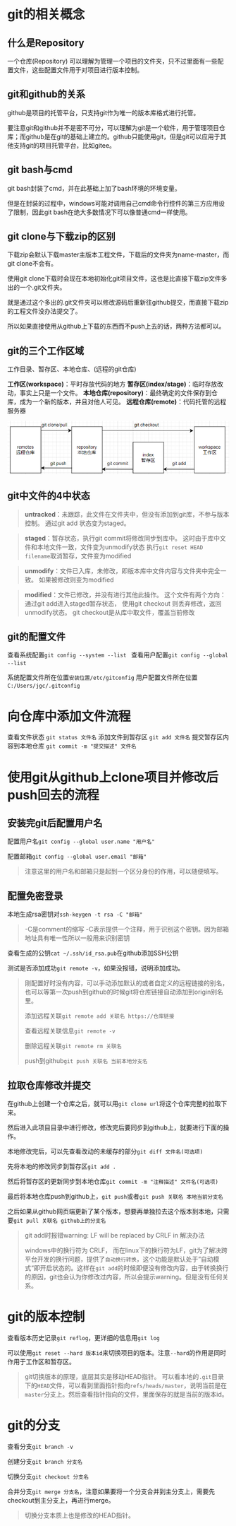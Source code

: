 # git的相关概念

## 什么是Repository

一个仓库(Repository) 可以理解为管理一个项目的文件夹，只不过里面有一些配置文件，这些配置文件用于对项目进行版本控制。

## git和github的关系

github是项目的托管平台，只支持git作为唯一的版本库格式进行托管。

要注意git和github并不是密不可分，可以理解为git是一个软件，用于管理项目仓库；而github是在git的基础上建立的。github只能使用git，但是git可以应用于其他支持git的项目托管平台，比如gitee。

## git bash与cmd

git bash封装了cmd，并在此基础上加了bash环境的环境变量。

但是在封装的过程中，windows可能对调用自己cmd命令行控件的第三方应用设了限制，因此git bash在绝大多数情况下可以像普通cmd一样使用。

## git clone与下载zip的区别

下载zip会默认下载master主版本工程文件，下载后的文件夹为name-master，而git clone不会有。

使用git clone下载时会现在本地初始化git项目文件，这也是比直接下载zip文件多出的一个.git文件夹。

就是通过这个多出的.git文件夹可以修改源码后重新往github提交，而直接下载zip的工程文件没办法提交了。

所以如果直接使用从github上下载的东西而不push上去的话，两种方法都可以。

## git的三个工作区域

工作目录、暂存区、本地仓库、(远程的git仓库)

**工作区(workspace)**：平时存放代码的地方
**暂存区(index/stage)**：临时存放改动，事实上只是一个文件。
**本地仓库(repository)**：最终确定的文件保存到仓库，成为一个新的版本，并且对他人可见。
**远程仓库(remote)**：代码托管的远程服务器

![image-20220827182941192](images/image-20220827182941192.png)

## git中文件的4中状态

> **untracked**：未跟踪，此文件在文件夹中，但没有添加到git库，不参与版本控制。
> 通过git add 状态变为staged。

>**staged**：暂存状态，执行git commit将修改同步到库中。
>这时由于库中文件和本地文件一致，文件变为unmodify状态
>执行`git reset HEAD filename`取消暂存，文件变为modified

>**unmodify**：文件已入库，未修改，即版本库中文件内容与文件夹中完全一致。
>如果被修改则变为modified

>**modified**：文件已修改，并没有进行其他此操作。
>这个文件有两个方向：
>通过git add进入staged暂存状态，
>使用git checkout 则丢弃修改，返回unmodify状态。
>git checkout是从库中取文件，覆盖当前修改

## git的配置文件

查看系统配置`git config --system --list `
查看用户配置`git config --global --list`

系统配置文件所在位置`安装位置/etc/gitconfig`
用户配置文件所在位置`C:/Users/jgc/.gitconfig`

# 向仓库中添加文件流程

查看文件状态
`git status 文件名`
添加文件到暂存区
`git add 文件名`
提交暂存区内容到本地仓库
`git commit -m "提交描述" 文件名`

# 使用git从github上clone项目并修改后push回去的流程

## 安装完git后配置用户名

配置用户名`git config --global user.name "用户名"`

配置邮箱`git config --global user.email "邮箱"`

> 注意这里的用户名和邮箱只是起到一个区分身份的作用，可以随便填写。

## 配置免密登录

本地生成rsa密钥对`ssh-keygen -t rsa -C "邮箱"`

> -C是comment的缩写
> -C表示提供一个注释，用于识别这个密钥。因为邮箱地址具有唯一性所以一般用来识别密钥

查看生成的公钥`cat ~/.ssh/id_rsa.pub`在github添加SSH公钥

测试是否添加成功`git remote -v`，如果没报错，说明添加成功。

> 刚配置好时没有内容，可以手动添加默认的或者自定义的远程链接的别名，也可以等第一次push到github的时候git将仓库链接自动添加到origin别名里。
>
> 添加远程关联`git remote add 关联名 https://仓库链接`
>
> 查看远程关联信息`git remote -v`	
>
> 删除远程关联`git remote rm 关联名`
>
> push到github`git push 关联名 当前本地分支名`

## 拉取仓库修改并提交

在github上创建一个仓库之后，就可以用`git clone url`将这个仓库完整的拉取下来。

然后进入此项目目录中进行修改，修改完后要同步到github上，就要进行下面的操作。

本地修改完后，可以先查看改动的未缓存的部分`git diff 文件名(可选项)`

先将本地的修改同步到暂存区`git add .`

然后将暂存区的更新同步到本地仓库`git commit -m "注释描述" 文件名(可选项)`

最后将本地仓库push到github上，`git push`或者`git push 关联名 本地当前分支名`

之后如果从github网页端更新了某个版本，想要再单独拉去这个版本到本地，只需要`git pull 关联名 github上的分支名`

> git add时报错warning: LF will be replaced by CRLF in 解决办法
>
> windows中的换行符为 CRLF， 而在linux下的换行符为LF，git为了解决跨平台开发的换行问题，提供了`自动换行转换`，这个功能是默认处于”自动模式“即开启状态的。这样在`git add`的时候即便没有修改内容，由于转换换行的原因，git也会认为你修改过内容，所以会提示warning。但是没有任何关系。

# git的版本控制

查看版本历史记录`git reflog`，更详细的信息用`git log`

可以使用`git reset --hard 版本id`来切换项目的版本。注意`--hard`的作用是同时作用于工作区和暂存区。

> git切换版本的原理，底层其实是移动HEAD指针。
> 可以看本地的`.git`目录下的`HEAD`文件，可以看到里面指针指向`refs/heads/master`，说明当前是在`master`分支上。然后查看指针指向的文件，里面保存的就是当前的版本id。

# git的分支

查看分支`git branch -v`

创建分支`git branch 分支名`

切换分支`git checkout 分支名`

合并分支`git merge 分支名`，注意如果要将一个分支合并到主分支上，需要先checkout到主分支上，再进行merge。

> 切换分支本质上也是修改的HEAD指针。

